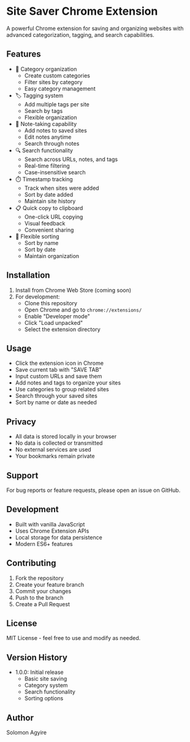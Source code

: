 # Site Saver Chrome Extension

A powerful Chrome extension for saving and organizing websites with advanced categorization, tagging, and search capabilities.

## Features
- 📂 Category organization
  - Create custom categories
  - Filter sites by category
  - Easy category management
- 🏷️ Tagging system
  - Add multiple tags per site
  - Search by tags
  - Flexible organization
- 📝 Note-taking capability
  - Add notes to saved sites
  - Edit notes anytime
  - Search through notes
- 🔍 Search functionality
  - Search across URLs, notes, and tags
  - Real-time filtering
  - Case-insensitive search
- ⏱️ Timestamp tracking
  - Track when sites were added
  - Sort by date added
  - Maintain site history
- 📋 Quick copy to clipboard
  - One-click URL copying
  - Visual feedback
  - Convenient sharing
- 🔄 Flexible sorting
  - Sort by name
  - Sort by date
  - Maintain organization

## Installation
1. Install from Chrome Web Store (coming soon)
2. For development:
   - Clone this repository
   - Open Chrome and go to `chrome://extensions/`
   - Enable "Developer mode"
   - Click "Load unpacked"
   - Select the extension directory

## Usage
- Click the extension icon in Chrome
- Save current tab with "SAVE TAB"
- Input custom URLs and save them
- Add notes and tags to organize your sites
- Use categories to group related sites
- Search through your saved sites
- Sort by name or date as needed

## Privacy
- All data is stored locally in your browser
- No data is collected or transmitted
- No external services are used
- Your bookmarks remain private

## Support
For bug reports or feature requests, please open an issue on GitHub.

## Development
- Built with vanilla JavaScript
- Uses Chrome Extension APIs
- Local storage for data persistence
- Modern ES6+ features

## Contributing
1. Fork the repository
2. Create your feature branch
3. Commit your changes
4. Push to the branch
5. Create a Pull Request

## License
MIT License - feel free to use and modify as needed.

## Version History
- 1.0.0: Initial release
  - Basic site saving
  - Category system
  - Search functionality
  - Sorting options

## Author
Solomon Agyire

